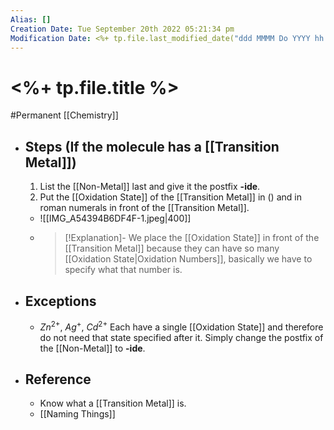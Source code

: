 ```yaml
---
Alias: []
Creation Date: Tue September 20th 2022 05:21:34 pm 
Modification Date: <%+ tp.file.last_modified_date("ddd MMMM Do YYYY hh:mm:ss a") %>
---
```

# <%+ tp.file.title %>
#Permanent [[Chemistry]]

- ## Steps (If the molecule has a [[Transition Metal]])
	1. List the [[Non-Metal]] last and give it the postfix **-ide**.
	2. Put the [[Oxidation State]] of the [[Transition Metal]] in () and in roman numerals in front of the [[Transition Metal]].
	- ![[IMG_A54394B6DF4F-1.jpeg|400]]
	- > [!Explanation]-
	  > We place the [[Oxidation State]] in front of the [[Transition Metal]] because they can have so many [[Oxidation State|Oxidation Numbers]], basically we have to specify what that number is.
- ## Exceptions
	- $Zn^{2+}$, $Ag^{+}$, $Cd^{2+}$ Each have a single [[Oxidation State]] and therefore  do not need that state specified after it. Simply change the postfix of the [[Non-Metal]] to **-ide**.
- ## Reference
	- Know what a [[Transition Metal]] is.
	- [[Naming Things]]